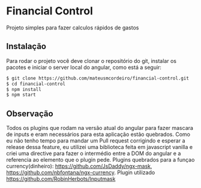 # Financial Control

Projeto simples para fazer calculos rápidos de gastos

## Instalação

Para rodar o projeto você deve clonar o repositório do git, instalar os pacotes e iniciar o server local do angular, como está a seguir:
```sh
$ git clone https://github.com/mateusmcordeiro/financial-control.git
$ cd financial-control
$ npm install
$ npm start
```
## Observação
Todos os plugins que rodam na versão atual do angular para fazer mascara de inputs e eram necessários para esta aplicação estão quebrados.
Como eu não tenho tempo para mandar um Pull request corrigindo e esperar a release dessa feature, eu utilizei uma biblioteca feita em javascript vanilla e criei uma directive para fazer o intermédio entre a DOM do angular e a referencia ao elemento que o plugin pede.
Plugins quebrados para a funçao currency(dinheiro):  https://github.com/JsDaddy/ngx-mask, https://github.com/nbfontana/ngx-currency.
Plugin utilizado https://github.com/RobinHerbots/Inputmask

